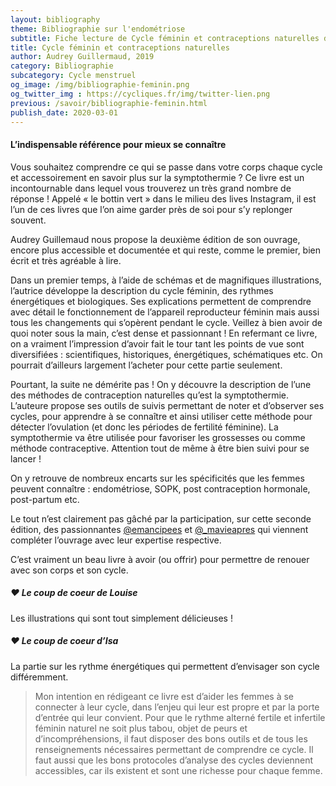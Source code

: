 ```yaml
---
layout: bibliography
theme: Bibliographie sur l'endométriose
subtitle: Fiche lecture de Cycle féminin et contraceptions naturelles d'Audrey Guillermaud
title: Cycle féminin et contraceptions naturelles
author: Audrey Guillermaud, 2019
category: Bibliographie
subcategory: Cycle menstruel
og_image: /img/bibliographie-feminin.png
og_twitter_img : https://cycliques.fr/img/twitter-lien.png
previous: /savoir/bibliographie-feminin.html
publish_date: 2020-03-01
---
```

#### L’indispensable référence pour mieux se connaître
Vous souhaitez comprendre ce qui se passe dans votre corps chaque cycle et accessoirement en savoir plus sur la symptothermie ? Ce livre est un incontournable dans lequel vous trouverez un très grand nombre de réponse ! Appelé « le bottin vert » dans le milieu des lives Instagram, il est l’un de ces livres que l’on aime garder près de soi pour s’y replonger souvent. 

Audrey Guillemaud nous propose la deuxième édition de son ouvrage, encore plus accessible et documentée et qui reste, comme le premier, bien écrit et très agréable à lire.

Dans un premier temps, à l’aide de schémas et de magnifiques illustrations, l’autrice développe la description du cycle féminin, des rythmes énergétiques et biologiques.
Ses explications permettent de comprendre avec détail le fonctionnement de l’appareil reproducteur féminin mais aussi tous les changements qui s’opèrent pendant le cycle. Veillez à bien avoir de quoi noter sous la main, c’est dense et passionnant ! En refermant ce livre, on a vraiment l’impression d’avoir fait le tour tant les points de vue sont diversifiées : scientifiques, historiques, énergétiques, schématiques etc. On pourrait d’ailleurs largement l’acheter pour cette partie seulement.

Pourtant, la suite ne démérite pas ! On y découvre la description de l’une des méthodes de contraception naturelles qu’est la symptothermie. L’auteure propose ses outils de suivis permettant de noter et d’observer ses cycles, pour apprendre à se connaître et ainsi utiliser cette méthode pour détecter l’ovulation (et donc les périodes de fertilité féminine). La symptothermie va être utilisée pour favoriser les grossesses ou comme méthode contraceptive. Attention tout de même à être bien suivi pour se lancer !

On y retrouve de nombreux encarts sur les spécificités que les femmes peuvent connaître : endométriose, SOPK, post contraception hormonale, post-partum etc.

Le tout n’est clairement pas gâché par la participation, sur cette seconde édition, des passionnantes [@emancipees](https://www.instagram.com/emancipees/) et [@_mavieapres](https://www.instagram.com/_mavieapres/) qui viennent compléter l’ouvrage avec leur expertise respective.

C’est vraiment un beau livre à avoir (ou offrir) pour permettre de renouer avec son corps et son cycle.

##### ♥ Le coup de coeur de Louise
Les illustrations qui sont tout simplement délicieuses !

##### ♥ Le coup de coeur d’Isa
La partie sur les rythme énergétiques qui permettent d’envisager son cycle différemment.

>Mon intention en rédigeant ce livre est d’aider les femmes à se connecter à leur cycle, dans l’enjeu qui leur est propre et par la porte d’entrée qui leur convient. Pour que le rythme alterné fertile et infertile féminin naturel ne soit plus tabou, objet de peurs et d’incompréhensions, il faut disposer des bons outils et de tous les renseignements nécessaires permettant de comprendre ce cycle. Il faut aussi que les bons protocoles d’analyse des cycles deviennent accessibles, car ils existent et sont une richesse pour chaque femme.